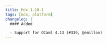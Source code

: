 ```yaml
---
title: Mdx 1.10.1
tags: [mdx, platform]
changelog: |
  #### Added

  - Support for OCaml 4.13 (#330, @emillon)
---
```

